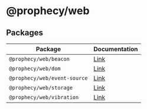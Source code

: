 # @prophecy/web

## Packages

Package | Documentation
---|---
`@prophecy/web/beacon` | [Link](./beacon/README.md)
`@prophecy/web/dom` | [Link](./dom/README.md)
`@prophecy/web/event-source` | [Link](./event-source/README.md)
`@prophecy/web/storage` | [Link](./storage/README.md)
`@prophecy/web/vibration` | [Link](./vibration/README.md)